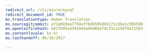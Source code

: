 ```yaml
---
redirect_url: /cli/azure/mysql
redirect_document_id: TRUE
ms.translationtype: Human Translation
ms.sourcegitcommit: ef1e603ea7759af76db595d95171cdbe1c995598
ms.openlocfilehash: b42fb95a434344da06d69afdcf3ca150f8a11503
ms.contentlocale: ko-kr
ms.lasthandoff: 06/16/2017

---
```


